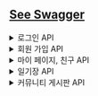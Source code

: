 ## [See Swagger](http://delimo-server.ap-northeast-2.elasticbeanstalk.com/swagger-ui/index.html)
<details>
  <summary>로그인 API</summary>

# 1. 사용자가 email과 password를 입력하여 로그인합니다.

- 입력 데이터: email, password
- email 또는 password가 하나라도 일치하지 않으면 로그인 실패입니다.
- 사용자가 입력한 email을 바탕으로 회원DB에서 일치하는 회원을 찾고, `BcryptPasswordEncoder().matches()` 를 이용해 인코딩된 pw와 동일한지 여부 확인

### URL / Method

```jsx
POST /users/login
```

### Request Headers

- Authorization : Bearer Token
- Content-Type : application/json; charset=utf-8

### Request Body

| 항목 | 타입 | 설명 | 값(예시) | 필수 |
| --- | --- | --- | --- | --- |
| email | string (varchar) | 사용자 email | lyb2325@gmail.com | O |
| password | string (varchar) | 사용자 비밀번호 | 12345678*** | O |

```json
{
    "email":"lyb2325@gmail.com",
    "password":"12345678***"
}
```

### Response

- `200 OK`  : 로그인 성공

```json
{
  "code": 200,
  "message": "인증 성공",
  "data": {
    "token": "eyJhbGciOiJIUzI1NiJ9.eyJzdWIiOiJ0ZXN0dEBnbWFpbC5jb20iLCJwYXNzd29yZCI6InBhc3N3b3JkIiwiZXhwIjoxNjg1OTA2ODM0fQ.IWnrlUFJY2BM45a1tEWDfBRM5SoFShWypH6wOjBuFok"
  }
}
```
- `401 Unauthorized`  : 로그인 실패
```json
{
  "code": 401,
  "message": "인증 실패",
  "data": null
}
```

</details>

<details>
    <summary> 회원 가입 API </summary>

# 1. 사용자가  회원 가입합니다. ✅

- 입력 데이터: email, password, nickname
- 프론트에서는 다음의 과정을 진행합니다.
    - confirm password
    - 영문 8자리 이상, 특수 문자 입력 등 프론트에서 처리
- 이후 완료되면, 사용자에게 한 줄 소개 추가적으로 입력 받음

### URL / Method

```jsx
POST /users/new
```

### Request Body

```json
{
  "email":"lyb2325@gmail.com",
  "nickname":"예빈",
  "password":"12345678***"
}
```

### Response

- `200 OK` / `201 Created`
    - POST 전송 성공적으로 완료될 시 JWT 토큰 발행
        - payload : email, nickname, password
    - JWT 토큰 앞자리 7자리로 사용자 고유 토큰 ID 값을 발행합니다.

    ```json
    {
        "code": 400,
        "message": "이미 사용 중인 이메일입니다.",
        "data": null
    }
    ```

    ```json
    {
        "code": 200,
        "message": "회원 가입 성공",
        "data": {
            "token": "eyJhbGciOiJIUzI1NiJ9.eyJzdWIiOiIxMjMzZGQiLCJleHAiOjE2ODI5NTIzNjB9.gpxmzejXcChpbqq02BACqbEd_99qOFSXkFxV6qQfOZE"
        }
    }
    ```

# 2. 회원 가입 후 한 줄 소개 수정 ✅

### URL / Method

```jsx
PATCH /users/updateResolution
```

### Request Headers

- **Authorization : Bearer Token**
- Content-Type : application/json; charset=utf-8

### RequestBody

```json
{
    "resolution":"화이팅팅"
}
```

### ResponseBody

```json
{
    "code": 401,
    "message": "회원 인증 실패",
    "data": null
}
```

```json
{
    "code": 200,
    "message": "다짐이 수정되었습니다.",
    "data": {
        "resolution": "화이팅팅"
    }
}
```

</details>


<details>
    <summary> 마이 페이지, 친구 API </summary>

# 1. 마이 페이지에서 친구 목록을 확인합니다. ✅

### URL / Method

```jsx
GET /users/myPage
```

### Request Headers

- **Authorization : Bearer Token**
- Content-Type : application/json; charset=utf-8

### Response Body

- 오늘의 구절(phrase)은 매일 바뀌므로, 오늘의 date에 해당하는 phrase를 응답으로 받습니다.
- 내 고유 id, unique_id는 친구 추가 시 필요한 id입니다.

```json
{
  "code": 200,
  "message": "회원의 정보를 성공적으로 불러왔습니다.",
  "data": {
    "id": 1,
    "email": "1234@gmail.com",
    "token": "eyJhbGciOiJIUzI1NiJ9.eyJzdWIiOiIxMjM0IiwiZXhwIjoxNjgyODY0ODQ0fQ.gjhdUxtf81pvp8EZfR9YO94_ZXkgQswQCPdJcVcXEIk",
    "code": "eeea16ab",
    "resolution": null,
    "friendList": [],
    "requestedList": [
      2
    ],
    "requesterList": []
  }
}
```

```json
{
  "code": 200,
  "message": "회원의 정보를 성공적으로 불러왔습니다.",
  "data": {
    "id": 1,
    "email": "1234@gmail.com",
    "token": "eyJhbGciOiJIUzI1NiJ9.eyJzdWIiOiIxMjM0IiwiZXhwIjoxNjgyODY0ODQ0fQ.gjhdUxtf81pvp8EZfR9YO94_ZXkgQswQCPdJcVcXEIk",
    "code": "eeea16ab",
    "resolution": null,
    "friendList": [],
    "requestedList": [],
    "requesterList": []
  }
}
```

```json
{
    "code": 401,
    "message": "회원 인증 실패",
    "data": null
}
```

# 2. code로 친구를 검색합니다.

- 친구 코드로 친구를 검색합니다.

### URL / Method
- React Native에서 Get 메서드에 대해 Request Body 확인하지 않으므로 Post로 변경
- Params로 변경 가능성 존재
```jsx
POST /friend/findByCode
```

### Request Body

- Content-Type : application/json; charset=utf-8

```json
{
    "code":"ba45fb96f"
}
```

### Response Body

```json
{
    "code": 200,
    "message": "친구 검색 성공",
    "data": {
        "friendId": 1
    }
}
```

```json
{
    "code": 404,
    "message": "회원을 찾을 수 없습니다.",
    "data": null
}
```

# 3. 친구 신청을 보냅니다. ✅

- 친구 신청을 보냅니다.

### URL / Method

```jsx
POST /friend/request
```

### Request Headers

- **Authorization : Bearer Token**
- Content-Type : application/json; charset=utf-8

### Request Body

```json
{
    "friendId":1
}
```

### Response Body

- 친구 신청이 완료되면 myPage에서 requesterIdList 에 친구 id가 추가됩니다. 상대방 친구 mypage에는 requestedId에 id가 추가됩니다.

```json
{
    "code": 201,
    "message": "친구 신청을 성공적으로 보냈습니다.",
    "data": null
}
```

- 자기 자신을 검색하거나, 친구 신청이 이미 완료됐거나, 친구 검색에 실패한 경우 400 code를 반환합니다.

```json
{
    "code": 400,
    "message": "자기 자신에게 친구 신청을 보낼 수 없습니다.",
    "data": null
}
```

```json
{
    "code": 400,
    "message": "친구 신청이 이미 완료됐습니다.",
    "data": null
}
```

```json
{
    "code": 400,
    "message": "친구 검색에 실패했습니다.",
    "data": null
}
```

# 4. 친구 신청을 승인합니다. ✅

### URL / Method

```jsx
POST /friend/acceptRequest
```

### Request Headers

- **Authorization : Bearer Token**
- Content-Type : application/json; charset=utf-8

### Request Body
```json
{
    "friendId":1
}
```

### Response Body

- 친구 신청을 승인하면 requesterIdList, requestedIdList에서 삭제가 되고, friendList에 추가됩니다.
- 자기 자신을 검색하거나, 친구 신청이 이미 완료됐거나, 친구 검색에 실패한 경우 400 code를 반환합니다.

```json
{
    "code": 201,
    "message": "친구 신청 승인 완료",
    "data": null
}
```

# 5. 친구 신청을 거절합니다. ✅

### URL / Method

```jsx
POST /friend/rejectRequest
```

### Request Headers

- **Authorization : Bearer Token**
- Content-Type : application/json; charset=utf-8

### Request Body
```json
{
    "friendId":1
}
```

### Response Body

- 친구 신청 거절을 완료하면, friendRequest 객체가 삭제됩니다.


```json
{
    "code": 201,
    "message": "친구 신청 거절 완료",
    "data": null
}
```

# 6. 친구 목록을 조회합니다. ✅

### URL / Method

```jsx
GET /friend/list
```

### Request Headers

- **Authorization : Bearer Token**
- Content-Type : application/json; charset=utf-8

### 

### Response Body

- 친구의 id, 닉네임, 한줄 소개를 표시합니다.

```json
{
    "code": 200,
    "message": "친구 목록 가져오기 성공",
    "data": [
        {
            "friendId": 1,
            "nickname": "ybrin",
            "resolution": null
        },
        {
            "friendId": 1,
            "nickname": "ybrin",
            "resolution": null
        }
    ]
}
```

```json
{
    "code": 401,
    "message": "회원 인증 실패",
    "data": null
}
```

# 7. 받은 친구 신청 목록을 조회합니다. ✅

### URL / Method

```jsx
GET /friend/requested
```

### Request Headers

- **Authorization : Bearer Token**
- Content-Type : application/json; charset=utf-8

### Response Body

- 받은 친구 신청 각각에 대해, 친구 id, 닉네임, resolution이 표시됩니다.

```json
{
    "code": 201,
    "message": "친구 신청 목록을 성공적으로 가져왔습니다.",
    "data": [
        {
            "friendId": 1,
            "nickname": "ybrin",
            "resolution": null
        }
    ]
}
```

```json
{
    "code": 401,
    "message": "회원 인증 실패",
    "data": null
}
```
</details>

<details>
  <summary>일기장 API</summary>

# 1. 사용자는 오늘 작성한 일기를 조회합니다. ✅

- 오늘 작성한 일기를 조회합니다.
- 오늘의 날짜와 작성한 일기의 날짜를 비교하여 작성한 일기가 있는지 확인합니다.

### URL / Method

```jsx
GET /diary/today
```

### Request Headers

- Authorization : Bearer Token
- Content-Type : application/json; charset=utf-8

### Response

- `200 OK` / `201 Created`
  - POST 전송 성공
- `401 Unauthorized`
  - 로그인이 필요한 경우 (JWT 토큰 만료 시)

### Response Body

- `200 OK`
  - 일기를 아직 작성하지 않은 경우

    ```json
    {
        "code": 200,
        "message": "오늘 작성된 일기가 없습니다.",
        "data": null
    }
    ```

- 일기 작성한 경우
  - `diaryId` : 해당 일기 pk값
  - `sentimentId` : 해당 sentiment 테이블 pk값
  - `privacy` : 공개 설정 코드
  - `sentiment` : 감정 코드
  - `visitied` : 방문 조회수 (1일 경우 감정 변경 모달창 구현)

    ```json
    {
        "code": 200,
        "message": "오늘의 일기를 성공적으로 가져왔습니다",
        "data": {
            "diaryId": 2,
            "sentimentId": 2,
            "content": "im happy",
            "privacy": 2,
            "sentiment": 1,
            "visited": 1
        }
    }
    ```

- `401 Unauthorized`  : 회원 인증 실패한 경우

    ```json
    {
        "code": 401,
        "message": "회원 인증 실패",
        "data": null
    }
    ```


# 2. 사용자는 오늘의 일기를 작성 또는 수정합니다. ✅

- 사용자가 오늘의 일기를 새로 작성하거나, 이미 작성된 일기를 수정합니다.

### URL / Method

```jsx
POST /diary/today
```

### Request Headers

- Authorization : Bearer Token
- Content-Type : application/json; charset=utf-8

### Request Body

- privacy 설정하지 않는 경우 자동적으로 0
- setting: 0(비공개, default), 1(친구공개), 2(전체공개)

    ```json
    {
        "content":"즐거웠던 하루였다"
    }
    ```

    ```json
    {
        "content":"즐거워던 하루였다",
        "privacy":1
    }
    ```


### Response 

- `201 Created`
  - POST 전송 성공

    ```json
    {
        "code": 201,
        "message": "새로운 일기가 등록되었습니다.",
        "data": {
            "diaryId": null,
            "sentimentId": null,
            "content": "오늘 스쿼트를 100개 한 하루...힘들지만 매우 뿌듯하다.",
            "privacy": 0,
            "sentiment": 7,
            "visited": 0
        }
    }
    ```

  - 일기 수정

    ```json
    {
        "code": 201,
        "message": "새로운 일기가 등록되었습니다.",
        "data": {
            "diaryId": null,
            "sentimentId": null,
            "content": "오늘 스쿼트를 100개 한 하루...힘들지만 매우 뿌듯하다.",
            "privacy": 0,
            "sentiment": 7,
            "visited": 2
        }
    }
    ```

- `400 Bad Request`
  - content 내용이 없는 경우

    ```json
    {
        "code": 400,
        "message": "일기 내용이 없습니다.",
        "data": null
    }
    ```


# 3. 사용자는 대표 감정을 변경할 수 있습니다. ✅

- 7가지 감정 중, 자연어 처리 모델을 통해 분석된 일기에 대한 대표 감정을 바꿀 수 있습니다.
- 감정 변경 모달 창은 처음 감정을 도출될 때에만 뜨게 됩니다. (`visitied=1` 인 경우)

### URL / Method

```jsx
PATCH /diary/updateSentiment
```

### Request Headers

- Authorization : Bearer Token
- Content-Type : application/json; charset=utf-8

### Request Body

- 바꿀 일기 테이블의 pk id, one-to-one 관계를 맺고 있는 sentiment 테이블의 pk id와 대표 감정의 code를 전달합니다.

```json
{
    "diaryId":1,
    "sentimentId":1,
    "newSentiment":7
}
```

### Response

- `200 OK`
  - PATCH 전송 성공

    ```json
    {
        "code": 200,
        "message": "감정이 성공적으로 변경되었습니다.",
        "data": {
            "diaryId": 1,
            "sentimentId": 1,
            "updatedSentiment": 7
        }
    }
    ```

# 4. 사용자는 자신이 작성한 전체 일기 목록 조회합니다.

- 사용자는 그동안 작성한 전체 일기들을 조회합니다.

### URL / Method

```jsx
GET /diary/list
```

### Request Headers

- Authorization : Bearer Token
- Content-Type : application/json; charset=utf-8

### R**esponse**

- `200 OK` / `201 Created`
  - POST 전송 성공
- `401 Unauthorized`
  - 로그인이 필요한 경우 (JWT 토큰 만료 시)

### Response Body

- `200 OK`

    ```json
    {
        "code": 200,
        "message": "내 일기 목록을 성공적으로 가져왔습니다.",
        "data": [
            {
                "diaryId": 2,
                "sentimentId": 2,
                "content": "드디 주말이다 휴",
                "privacy": 0,
                "sentiment": 0,
                "visited": 2,
                "createdDate": "2023-11-11T01:53:05.970923"
            }
        ]
    }
    ```
  
</details>

<details>
  <summary>커뮤니티 게시판 API</summary>

# 1. 커뮤니티 게시판을 봅니다. (오늘의 일기)

- 사용자는 다른 사용자들의 전체 공개된 일기 게시물들을 볼 수 있습니다.

### URL / Method

```jsx
GET /community/diaries
```

### Request Headers

- Authorization : Bearer Token
- Content-Type : application/json; charset=utf-8

### Response Body

- privacy 설정 값이 전체 공개 (setting값:2) 인 게시물들의 리스트를 보여줍니다.
- comment 리스트도 함께 나옴

### Response Body

- privacy 설정 값이 전체 공개 (setting값:2) 인 게시물들의 리스트를 보여줍니다.
- comment 리스트도 함께 나옴

```json
{
    "code": 200,
    "message": "일기 목록을 커뮤니티에 성공적으로 가져왔습니다.",
    "data": [
        {
            "diaryId": 1,
            "memberId": 1,
            "code": "d3601200",
            "nickname": "yebin",
            "content": "졸업까지 얼마 안남아서 너무 슬퍼퍼",
            "createdDate": "2023-11-09T12:29:45.599339",
            "comments": [
                {
                    "memberId": null,
                    "nickname": "익명",
                    "content": "나는 얼른 졸업하고 싶어~",
                    "createdDate": "2023-11-09T12:47:39.244858"
                },
                {
                    "memberId": 1,
                    "nickname": "yebin",
                    "content": "나도 이제 대학 생활이 끝난 다니 슬퍼~",
                    "createdDate": "2023-11-09T13:00:32.353228"
                },
                {
                    "memberId": 1,
                    "nickname": "yebin",
                    "content": "나도 슬퍼",
                    "createdDate": "2023-11-10T21:37:38.18776"
                }
            ]
        }
    ]
}
```

### R**esponse**

- `200 OK` / `201 Created`
  - GET성공
- `401 Unauthorized`
  - 로그인이 필요한 경우 (JWT 토큰 만료 시)


# 2. 사용자는 게시글에 댓글을 달 수 있습니다.

- 사용자는 관심이 가는 게시글에 댓글을 달아 반응을 할 수 있습니다.

### URL / Method

```jsx
POST /community/diaries/{diary_id}/comment
```

### Request Headers

- Authorization : Bearer Token
- Content-Type : application/json; charset=utf-8\

### Request Body

- content : 댓글 내용

```json
{
    "content":"나도 이제 대학 생활이 끝난 다니 슬퍼~"
}
```

### **Response**

- `200 OK` / `201 Created`
  - POST 전송 성공
- `401 Unauthorized`
  - 로그인이 필요한 경우 (JWT 토큰 만료 시)
- `404 Not Found`
  - 원본 게시글이 비공개로 전환되었거나, 삭제되는 등 어떠한 이유로 원본 게시글을 더 이상 볼 수 없는 경우
- `400 Bad Request`
  - 서버 오류로 댓글을 다는데 실패한 경우

</details>